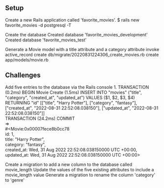 ## Setup

Create a new Rails application called 'favorite_movies'.
$ rails new favorite_movies -d postgresql -T

Create the database
Created database 'favorite_movies_development'
Created database 'favorite_movies_test'

Generate a Movie model with a title attribute and a category attribute
 invoke  active_record
      create    db/migrate/20220831224306_create_movies.rb
      create    app/models/movie.rb

## Challenges

Add five entries to the database via the Rails console
1.
 TRANSACTION (0.2ms)  BEGIN
  Movie Create (1.5ms)  INSERT INTO "movies" ("title", "category", "created_at", "updated_at") VALUES ($1, $2, $3, $4) RETURNING "id"  [["title", "Harry Potter"], ["category", "fantasy"], ["created_at", "2022-08-31 22:52:08.038150"], ["updated_at", "2022-08-31 22:52:08.038150"]]                                                        
  TRANSACTION (24.2ms)  COMMIT                                   
 =>                                                              
#<Movie:0x00007fece8b0cc78                                       
 id: 1,                                                          
 title: "Harry Potter",                                          
 category: "fantasy",                                            
 created_at: Wed, 31 Aug 2022 22:52:08.038150000 UTC +00:00,     
 updated_at: Wed, 31 Aug 2022 22:52:08.038150000 UTC +00:00> 
 
Create a migration to add a new column to the database called movie_length
Update the values of the five existing attributes to include a movie_length value
Generate a migration to rename the column 'category' to 'genre'